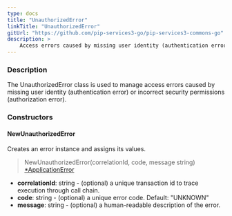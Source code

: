 ```yaml
---
type: docs
title: "UnauthorizedError"
linkTitle: "UnauthorizedError"
gitUrl: "https://github.com/pip-services3-go/pip-services3-commons-go"
description: >
    Access errors caused by missing user identity (authentication error) or incorrect security permissions (authorization error).
---
```


### Description

The UnauthorizedError class is used to manage access errors caused by missing user identity (authentication error) or incorrect security permissions (authorization error).

### Constructors

#### NewUnauthorizedError
Creates an error instance and assigns its values.

> NewUnauthorizedError(correlationId, code, message string) [*ApplicationError](../application_error)

- **correlationId**: string - (optional) a unique transaction id to trace execution through call chain.
- **code**: string - (optional) a unique error code. Default: "UNKNOWN"
- **message**: string - (optional) a human-readable description of the error.

